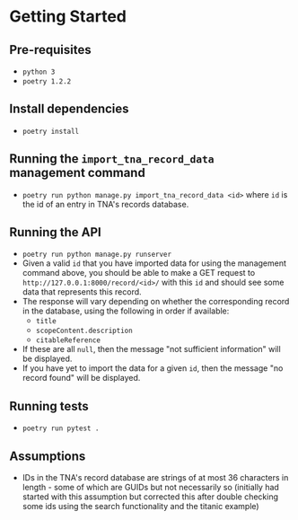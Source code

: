 # Getting Started

## Pre-requisites
- `python 3`
- `poetry 1.2.2`

## Install dependencies
- `poetry install`

## Running the `import_tna_record_data` management command
- `poetry run python manage.py import_tna_record_data <id>` where `id` is the id of an entry in TNA's records database.

## Running the API
- `poetry run python manage.py runserver`
- Given a valid `id` that you have imported data for using the management command above, you should be able to make a GET request to `http://127.0.0.1:8000/record/<id>/` with this `id` and should see some data that represents this record.
- The response will vary depending on whether the corresponding record in the database, using the following in order if available:
    - `title`
    - `scopeContent.description`
    - `citableReference`
- If these are all `null`, then the message "not sufficient information" will be displayed.
- If you have yet to import the data for a given `id`, then the message "no record found" will be displayed.

## Running tests
- `poetry run pytest .`

## Assumptions
- IDs in the TNA's record database are strings of at most 36 characters in length - some of which are GUIDs but not necessarily so (initially had started with this assumption but corrected this after double checking some ids using the search functionality and the titanic example)